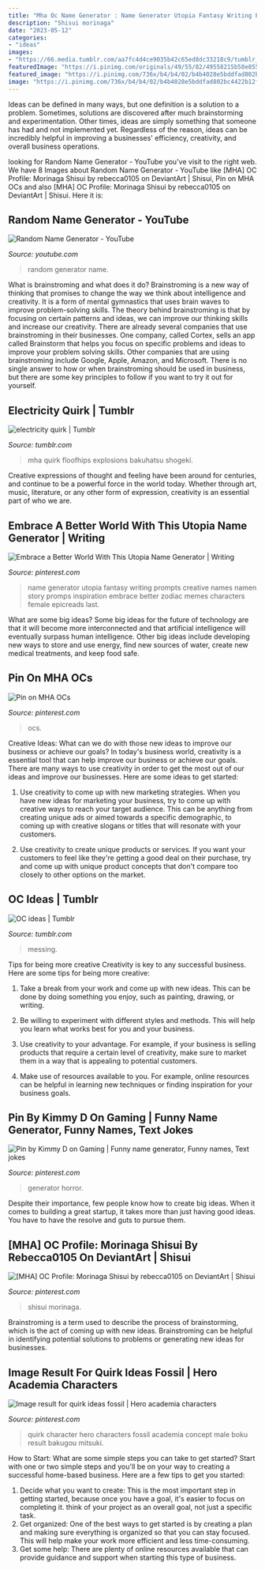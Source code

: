 ```yaml
---
title: "Mha Oc Name Generator : Name Generator Utopia Fantasy Writing Prompts Creative Names Namen Story Promps Inspiration Embrace Better Zodiac Memes Characters Female Epicreads Last"
description: "Shisui morinaga"
date: "2023-05-12"
categories:
- "ideas"
images:
- "https://66.media.tumblr.com/aa7fc4d4ce9035b42c65ed8dc33218c9/tumblr_pnrmletsbI1vz1dk0o1_500.png"
featuredImage: "https://i.pinimg.com/originals/49/55/82/49558215b58e855db3067a8c96867bb4.jpg"
featured_image: "https://i.pinimg.com/736x/b4/b4/02/b4b4028e5bddfad802bc4422b12fbc11.jpg"
image: "https://i.pinimg.com/736x/b4/b4/02/b4b4028e5bddfad802bc4422b12fbc11.jpg"
---
```



Ideas can be defined in many ways, but one definition is a solution to a problem. Sometimes, solutions are discovered after much brainstorming and experimentation. Other times, ideas are simply something that someone has had and not implemented yet. Regardless of the reason, ideas can be incredibly helpful in improving a businesses' efficiency, creativity, and overall business operations.

	

		
looking for Random Name Generator - YouTube you've visit to the right web. We have 8 Images about Random Name Generator - YouTube like [MHA] OC Profile: Morinaga Shisui by rebecca0105 on DeviantArt | Shisui, Pin on MHA OCs and also [MHA] OC Profile: Morinaga Shisui by rebecca0105 on DeviantArt | Shisui. Here it is:
		
    
## Random Name Generator - YouTube

<img loading=lazy src="https://i.ytimg.com/vi/jHY6y5ueLHE/maxresdefault.jpg" onerror="this.onerror=null;this.src='https://tse3.mm.bing.net/th?id=OIP.GJ8Cf_I9_bxW9yTBj3rIyQHaEK&amp;pid=15.1';" alt="Random Name Generator - YouTube">

_Source: youtube.com_

>random generator name. 

	

What is brainstroming and what does it do?
Brainstroming is a new way of thinking that promises to change the way we think about intelligence and creativity. It is a form of mental gymnastics that uses brain waves to improve problem-solving skills. The theory behind brainstroming is that by focusing on certain patterns and ideas, we can improve our thinking skills and increase our creativity.
There are already several companies that use brainstroming in their businesses. One company, called Cortex, sells an app called Brainstorm that helps you focus on specific problems and ideas to improve your problem solving skills. Other companies that are using brainstroming include Google, Apple, Amazon, and Microsoft. There is no single answer to how or when brainstroming should be used in business, but there are some key principles to follow if you want to try it out for yourself.

    
## Electricity Quirk | Tumblr

<img loading=lazy src="https://64.media.tumblr.com/9ca36bc9248dcd63c58b8e77f8de4224/tumblr_owejl4xrB21tohpfbo1_1280.png" onerror="this.onerror=null;this.src='https://tse3.mm.bing.net/th?id=OIP.zYvrwMxKOWLu16VkZH2ueQHaDP&amp;pid=15.1';" alt="electricity quirk | Tumblr">

_Source: tumblr.com_

>mha quirk floofhips explosions bakuhatsu shogeki. 

	

Creative expressions of thought and feeling have been around for centuries, and continue to be a powerful force in the world today. Whether through art, music, literature, or any other form of expression, creativity is an essential part of who we are.

    
## Embrace A Better World With This Utopia Name Generator | Writing

<img loading=lazy src="https://i.pinimg.com/736x/21/ec/3b/21ec3bc5b7b3f3c341feabcaacbda278.jpg" onerror="this.onerror=null;this.src='https://tse4.mm.bing.net/th?id=OIP.JeEn7oMBv1rO_28yoH3nVwHaKp&amp;pid=15.1';" alt="Embrace a Better World With This Utopia Name Generator | Writing">

_Source: pinterest.com_

>name generator utopia fantasy writing prompts creative names namen story promps inspiration embrace better zodiac memes characters female epicreads last. 

	

What are some big ideas?
Some big ideas for the future of technology are that it will become more interconnected and that artificial intelligence will eventually surpass human intelligence. Other big ideas include developing new ways to store and use energy, find new sources of water, create new medical treatments, and keep food safe.

    
## Pin On MHA OCs

<img loading=lazy src="https://i.pinimg.com/736x/b4/b4/02/b4b4028e5bddfad802bc4422b12fbc11.jpg" onerror="this.onerror=null;this.src='https://tse4.mm.bing.net/th?id=OIP.BinLeTsfeIZAHZXmOePjkgAAAA&amp;pid=15.1';" alt="Pin on MHA OCs">

_Source: pinterest.com_

>ocs. 

	

Creative Ideas: What can we do with those new ideas to improve our business or achieve our goals?
In today's business world, creativity is a essential tool that can help improve our business or achieve our goals. There are many ways to use creativity in order to get the most out of our ideas and improve our businesses. Here are some ideas to get started: 
1. Use creativity to come up with new marketing strategies. When you have new ideas for marketing your business, try to come up with creative ways to reach your target audience. This can be anything from creating unique ads or aimed towards a specific demographic, to coming up with creative slogans or titles that will resonate with your customers. 

2. Use creativity to create unique products or services. If you want your customers to feel like they're getting a good deal on their purchase, try and come up with unique product concepts that don't compare too closely to other options on the market.

    
## OC Ideas | Tumblr

<img loading=lazy src="https://66.media.tumblr.com/aa7fc4d4ce9035b42c65ed8dc33218c9/tumblr_pnrmletsbI1vz1dk0o1_500.png" onerror="this.onerror=null;this.src='https://tse3.mm.bing.net/th?id=OIP.Cv8Km-Wd50rplV_AT5bgSwAAAA&amp;pid=15.1';" alt="OC ideas | Tumblr">

_Source: tumblr.com_

>messing. 

	

Tips for being more creative
Creativity is key to any successful business. Here are some tips for being more creative:
1. Take a break from your work and come up with new ideas. This can be done by doing something you enjoy, such as painting, drawing, or writing.

2. Be willing to experiment with different styles and methods. This will help you learn what works best for you and your business.

3. Use creativity to your advantage. For example, if your business is selling products that require a certain level of creativity, make sure to market them in a way that is appealing to potential customers.

4. Make use of resources available to you. For example, online resources can be helpful in learning new techniques or finding inspiration for your business goals.


    
## Pin By Kimmy D On Gaming | Funny Name Generator, Funny Names, Text Jokes

<img loading=lazy src="https://i.pinimg.com/originals/49/55/82/49558215b58e855db3067a8c96867bb4.jpg" onerror="this.onerror=null;this.src='https://tse4.mm.bing.net/th?id=OIP.ywNRBN1hDtPxyQoQWvxCPwHaLH&amp;pid=15.1';" alt="Pin by Kimmy D on Gaming | Funny name generator, Funny names, Text jokes">

_Source: pinterest.com_

>generator horror. 

	

Despite their importance, few people know how to create big ideas. When it comes to building a great startup, it takes more than just having good ideas. You have to have the resolve and guts to pursue them.

    
## [MHA] OC Profile: Morinaga Shisui By Rebecca0105 On DeviantArt | Shisui

<img loading=lazy src="https://i.pinimg.com/736x/ca/34/23/ca3423432e8999f37c5a2067c2a356e2.jpg" onerror="this.onerror=null;this.src='https://tse4.mm.bing.net/th?id=OIP.HU7u6XJncy2h1WGA8JdAeQHaEM&amp;pid=15.1';" alt="[MHA] OC Profile: Morinaga Shisui by rebecca0105 on DeviantArt | Shisui">

_Source: pinterest.com_

>shisui morinaga. 

	

Brainstroming is a term used to describe the process of brainstorming, which is the act of coming up with new ideas. Brainstroming can be helpful in identifying potential solutions to problems or generating new ideas for businesses.

    
## Image Result For Quirk Ideas Fossil | Hero Academia Characters

<img loading=lazy src="https://i.pinimg.com/originals/c1/20/5d/c1205d44db8cb9b50eec1a9cdf1a1894.png" onerror="this.onerror=null;this.src='https://tse3.mm.bing.net/th?id=OIP.BwVyYKFD6eaHExXc68czmgHaJQ&amp;pid=15.1';" alt="Image result for quirk ideas fossil | Hero academia characters">

_Source: pinterest.com_

>quirk character hero characters fossil academia concept male boku result bakugou mitsuki. 

	

How to Start: What are some simple steps you can take to get started?
Start with one or two simple steps and you'll be on your way to creating a successful home-based business. Here are a few tips to get you started: 
1. Decide what you want to create: This is the most important step in getting started, because once you have a goal, it's easier to focus on completing it. think of your project as an overall goal, not just a specific task. 
2. Get organized: One of the best ways to get started is by creating a plan and making sure everything is organized so that you can stay focused. This will help make your work more efficient and less time-consuming. 
3. Get some help: There are plenty of online resources available that can provide guidance and support when starting this type of business.

